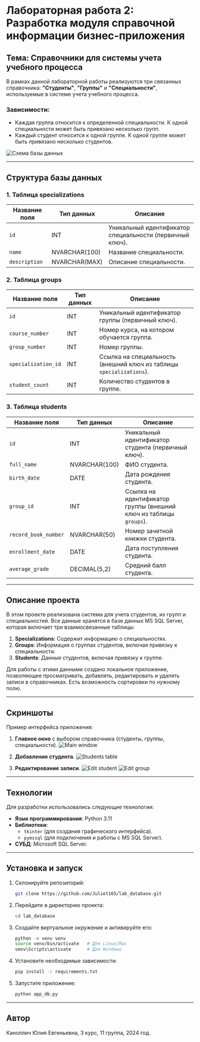 # Лабораторная работа 2: Разработка модуля справочной информации бизнес-приложения

## Тема: Справочники для системы учета учебного процесса

В рамках данной лабораторной работы реализуются три связанных справочника: **"Студенты"**, **"Группы"** и **"Специальности"**, используемые в системе учета учебного процесса.

### Зависимости:

- Каждая группа относится к определенной специальности. К одной специальности может быть привязано несколько групп.
- Каждый студент относится к одной группе. К одной группе может быть привязано несколько студентов.

![Схема базы данных](https://github.com/Juliet165/lab_database/blob/main/data/db_scheme.png)

---

## Структура базы данных

### 1. Таблица **specializations**

| **Название поля**   | **Тип данных**    | **Описание**                                         |
|---------------------|-------------------|-----------------------------------------------------|
| `id`                | INT               | Уникальный идентификатор специальности (первичный ключ). |
| `name`              | NVARCHAR(100)     | Название специальности.                             |
| `description`       | NVARCHAR(MAX)     | Описание специальности.                             |

### 2. Таблица **groups**

| **Название поля**   | **Тип данных**    | **Описание**                                         |
|---------------------|-------------------|-----------------------------------------------------|
| `id`                | INT               | Уникальный идентификатор группы (первичный ключ).  |
| `course_number`     | INT               | Номер курса, на котором обучается группа.          |
| `group_number`      | INT               | Номер группы.                                       |
| `specialization_id` | INT               | Ссылка на специальность (внешний ключ из таблицы `specializations`). |
| `student_count`     | INT               | Количество студентов в группе.                     |

### 3. Таблица **students**

| **Название поля**   | **Тип данных**    | **Описание**                                         |
|---------------------|-------------------|-----------------------------------------------------|
| `id`                | INT               | Уникальный идентификатор студента (первичный ключ).|
| `full_name`         | NVARCHAR(100)     | ФИО студента.                                       |
| `birth_date`        | DATE              | Дата рождения студента.                            |
| `group_id`          | INT               | Ссылка на идентификатор группы (внешний ключ из таблицы `groups`). |
| `record_book_number` | NVARCHAR(50)      | Номер зачетной книжки студента.                    |
| `enrollment_date`   | DATE              | Дата поступления студента.                         |
| `average_grade`     | DECIMAL(5,2)      | Средний балл студента.                             |

---

## Описание проекта

В этом проекте реализована система для учета студентов, их групп и специальностей. Все данные хранятся в базе данных MS SQL Server, которая включает три взаимосвязанные таблицы:

1. **Specializations**: Содержит информацию о специальностях.
2. **Groups**: Информация о группах студентов, включая привязку к специальности.
3. **Students**: Данные студентов, включая привязку к группе.

Для работы с этими данными создано локальное приложение, позволяющее просматривать, добавлять, редактировать и удалять записи в справочниках. Есть возможность сортировки по нужному полю.

---

## Скриншоты

Пример интерфейса приложения:

1. **Главное окно** с выбором справочника (студенты, группы, специальности).
   ![Main window](https://github.com/Juliet165/lab_database/blob/main/docs/main_page.png)

2. **Добавление студента**.
   ![Students table](https://github.com/Juliet165/lab_database/blob/main/docs/add_page.png)

3. **Редактирование записи**.
   ![Edit student](https://github.com/Juliet165/lab_database/blob/main/docs/edit2_page.png)
   ![Edit group](https://github.com/Juliet165/lab_database/blob/main/docs/edit_page.png)

---

## Технологии

Для разработки использовались следующие технологии:

- **Язык программирования**: Python 3.11
- **Библиотеки**:
  - `tkinter` (для создания графического интерфейса).
  - `pymssql` (для подключения и работы с MS SQL Server).
- **СУБД**: Microsoft SQL Server.

---

## Установка и запуск

1. Склонируйте репозиторий:
   ```bash
   git clone https://github.com/Juliet165/lab_database.git
   ```
2. Перейдите в директорию проекта:
   ```bash
   cd lab_database
   ```
3. Создайте виртуальное окружение и активируйте его:
   ```bash
   python -m venv venv
   source venv/bin/activate   # Для Linux/Mac
   venv\Scripts\activate      # Для Windows
   ```
4. Установите необходимые зависимости:
   ```bash
   pip install -r requirements.txt
   ```
5. Запустите приложение:
   ```bash
   python app_db.py
   ```

---

## Автор

Каноплич Юлия Евгеньевна, 3 курс, 11 группа, 2024 год.
